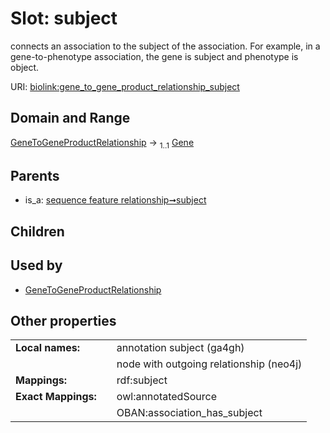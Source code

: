 
# Slot: subject


connects an association to the subject of the association. For example, in a gene-to-phenotype association, the gene is subject and phenotype is object.

URI: [biolink:gene_to_gene_product_relationship_subject](https://w3id.org/biolink/vocab/gene_to_gene_product_relationship_subject)


## Domain and Range

[GeneToGeneProductRelationship](GeneToGeneProductRelationship.md) &#8594;  <sub>1..1</sub> [Gene](Gene.md)

## Parents

 *  is_a: [sequence feature relationship➞subject](sequence_feature_relationship_subject.md)

## Children


## Used by

 * [GeneToGeneProductRelationship](GeneToGeneProductRelationship.md)

## Other properties

|  |  |  |
| --- | --- | --- |
| **Local names:** | | annotation subject (ga4gh) |
|  | | node with outgoing relationship (neo4j) |
| **Mappings:** | | rdf:subject |
| **Exact Mappings:** | | owl:annotatedSource |
|  | | OBAN:association_has_subject |

